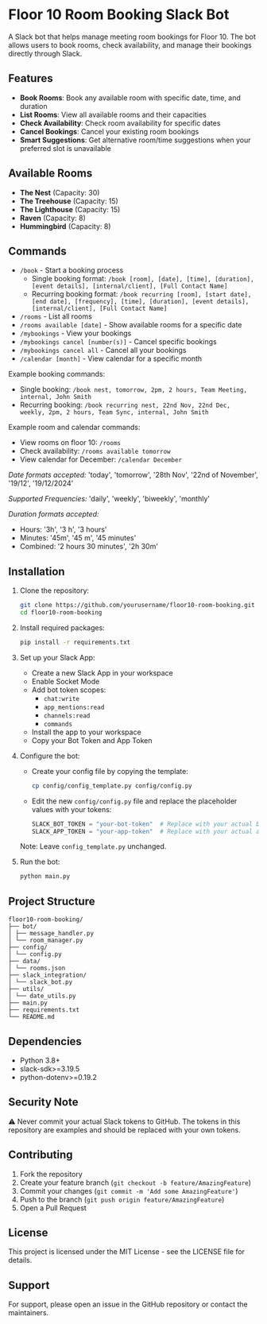 # Floor 10 Room Booking Slack Bot

A Slack bot that helps manage meeting room bookings for Floor 10. The bot allows users to book rooms, check availability, and manage their bookings directly through Slack.

## Features

- **Book Rooms**: Book any available room with specific date, time, and duration
- **List Rooms**: View all available rooms and their capacities
- **Check Availability**: Check room availability for specific dates
- **Cancel Bookings**: Cancel your existing room bookings
- **Smart Suggestions**: Get alternative room/time suggestions when your preferred slot is unavailable

## Available Rooms

- **The Nest** (Capacity: 30)
- **The Treehouse** (Capacity: 15)
- **The Lighthouse** (Capacity: 15)
- **Raven** (Capacity: 8)
- **Hummingbird** (Capacity: 8)

## Commands

- `/book` - Start a booking process
  - Single booking format: `/book [room], [date], [time], [duration], [event details], [internal/client], [Full Contact Name]`
  - Recurring booking format: `/book recurring [room], [start date], [end date], [frequency], [time], [duration], [event details], [internal/client], [Full Contact Name]`
- `/rooms` - List all rooms 
- `/rooms available [date]` - Show available rooms for a specific date
- `/mybookings` - View your bookings
- `/mybookings cancel [number(s)]` - Cancel specific bookings
- `/mybookings cancel all` - Cancel all your bookings
- `/calendar [month]` - View calendar for a specific month

Example booking commands:
- Single booking: `/book nest, tomorrow, 2pm, 2 hours, Team Meeting, internal, John Smith`
- Recurring booking: `/book recurring nest, 22nd Nov, 22nd Dec, weekly, 2pm, 2 hours, Team Sync, internal, John Smith`

Example room and calendar commands:
- View rooms on floor 10: `/rooms`
- Check availability: `/rooms available tomorrow`
- View calendar for December: `/calendar December`

*Date formats accepted:* 'today', 'tomorrow', '28th Nov', '22nd of November', '19/12', '19/12/2024'

*Supported Frequencies:* 'daily', 'weekly', 'biweekly', 'monthly'

*Duration formats accepted:*
- Hours: '3h', '3 h', '3 hours'
- Minutes: '45m', '45 m', '45 minutes'
- Combined: '2 hours 30 minutes', '2h 30m'

## Installation

1. Clone the repository:

    ```bash
    git clone https://github.com/yourusername/floor10-room-booking.git
    cd floor10-room-booking
    ```

2. Install required packages:

    ```bash
    pip install -r requirements.txt
    ```


3. Set up your Slack App:
   - Create a new Slack App in your workspace
   - Enable Socket Mode
   - Add bot token scopes:
     - `chat:write`
     - `app_mentions:read`
     - `channels:read`
     - `commands`
   - Install the app to your workspace
   - Copy your Bot Token and App Token

4. Configure the bot:
   - Create your config file by copying the template:
     ```bash
     cp config/config_template.py config/config.py
     ```
   - Edit the new `config/config.py` file and replace the placeholder values with your tokens:
     ```python
     SLACK_BOT_TOKEN = "your-bot-token"  # Replace with your actual bot token
     SLACK_APP_TOKEN = "your-app-token"  # Replace with your actual app token
     ```
   Note: Leave `config_template.py` unchanged. 


5. Run the bot:

    ```bash
    python main.py
    ```


## Project Structure

```
floor10-room-booking/
├── bot/
│ ├── message_handler.py
│ └── room_manager.py
├── config/
│ └── config.py
├── data/
│ └── rooms.json
├── slack_integration/
│ └── slack_bot.py
├── utils/
│ └── date_utils.py
├── main.py
├── requirements.txt
└── README.md
```




## Dependencies

- Python 3.8+
- slack-sdk>=3.19.5
- python-dotenv>=0.19.2

## Security Note

⚠️ Never commit your actual Slack tokens to GitHub. The tokens in this repository are examples and should be replaced with your own tokens.

## Contributing

1. Fork the repository
2. Create your feature branch (`git checkout -b feature/AmazingFeature`)
3. Commit your changes (`git commit -m 'Add some AmazingFeature'`)
4. Push to the branch (`git push origin feature/AmazingFeature`)
5. Open a Pull Request

## License

This project is licensed under the MIT License - see the LICENSE file for details.

## Support

For support, please open an issue in the GitHub repository or contact the maintainers.
